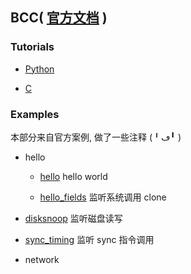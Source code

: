 ## BCC( [官方文档](https://github.com/iovisor/bcc/blob/master/docs/reference_guide.md) )

### Tutorials

- [Python](./tutorials/PYTHON.md)

- [C](./tutorials/C.md)

### Examples

本部分来自官方案例, 做了一些注释 (╹ڡ╹ )

- hello

  - [hello](./hello/hello.py) hello world

  - [hello_fields](./hello_fields.py) 监听系统调用 clone

- [disksnoop](./disksnoop.py) 监听磁盘读写

- [sync_timing](./sync_timing.py) 监听 sync 指令调用

- network

